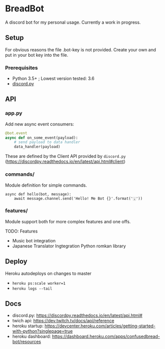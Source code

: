 # BreadBot

A discord bot for my personal usage. Currently a work in progress.

## Setup

For obvious reasons the file .bot-key is not provided. Create your own and put in your bot key into the file.

### Prerequisites
* Python 3.5+ ; Lowest version tested: 3.6
* [discord.py](https://github.com/Rapptz/discord.py)

## API

### app.py
Add new async event consumers: <br />
```python
@bot.event
async def on_some_event(payload):
    # send payload to data handler
    data_handler(payload)
```
These are defined by the Client API provided by `discord.py` (https://discordpy.readthedocs.io/en/latest/api.html#client)

### commands/
Module definition for simple commands.
```
async def hello(bot, message):
    await message.channel.send('Hello! Me Bot {}'.format('🀇'))
```

### features/
Module support both for more complex features and one offs.

TODO: Features
- Music bot integration
- Japanese Translator Ingtegration Python romkan library

## Deploy
Heroku autodeploys on changes to master 
- `heroku ps:scale worker=1`
- `heroku logs --tail`

## Docs
- discord.py: https://discordpy.readthedocs.io/en/latest/api.html#
- twich api: https://dev.twitch.tv/docs/api/reference
- heroku startup: https://devcenter.heroku.com/articles/getting-started-with-python?singlepage=true
- heroku dashboard: https://dashboard.heroku.com/apps/confusedbread-bot/resources